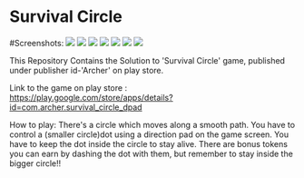 # Survival Circle

#Screenshots:
![](screenshots/1.png)
![](screenshots/2.png)
![](screenshots/3.png)
![](screenshots/4.png)
![](screenshots/5.png)
![](screenshots/6.png)
![](screenshots/7.png)

This Repository Contains the Solution to 'Survival Circle' game, published under publisher id-'Archer' on play store.

Link to the game on play store :  
https://play.google.com/store/apps/details?id=com.archer.survival_circle_dpad

How to play:
There's a circle which moves along a smooth path.
You have to control a (smaller circle)dot using a direction pad on the game screen.
You have to keep the dot inside the circle to stay alive.
There are bonus tokens you can earn by dashing the dot with them, but remember to stay inside the bigger circle!!